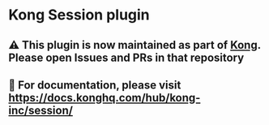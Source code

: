 # Kong Session plugin

## :warning: This plugin is now maintained as part of [Kong](https://github.com/Kong/kong). Please open Issues and PRs in that repository

## :open_book: For documentation, please visit https://docs.konghq.com/hub/kong-inc/session/

